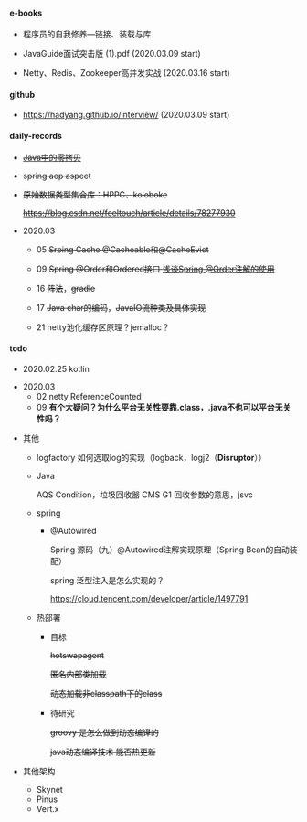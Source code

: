 #### e-books

* 程序员的自我修养—链接、装载与库

* JavaGuide面试突击版 (1).pdf (2020.03.09 start)

* Netty、Redis、Zookeeper高并发实战 (2020.03.16 start)



#### github

* https://hadyang.github.io/interview/ (2020.03.09 start)



#### daily-records

- ~~[Java中的零拷贝](https://www.jianshu.com/p/2fd2f03b4cc3)~~

- ~~spring aop aspect~~

- ~~原始数据类型集合库：HPPC、koloboke~~

  ~~https://blog.csdn.net/feeltouch/article/details/78277930~~

- 2020.03

  - 05 ~~Srping Cache @Cacheable和@CacheEvict~~
  - 09 ~~Spring @Order和Ordered接口 [浅谈Spring @Order注解的使用](https://www.cnblogs.com/muxi0407/p/11611098.html)~~
  - 16 ~~阵法~~，~~gradle~~
  - 17 ~~Java char的编码~~，~~JavaIO流种类及具体实现~~
  
  - 21 netty池化缓存区原理？jemalloc？

#### todo

* 2020.02.25 kotlin

- 2020.03
  - 02 netty ReferenceCounted
  - 09 **有个大疑问？为什么平台无关性要靠.class，.java不也可以平台无关性吗？**

* 其他

  * logfactory 如何选取log的实现（logback，logj2（**Disruptor**））

  * Java

    AQS Condition，垃圾回收器 CMS G1 回收参数的意思，jsvc

  * spring

    - @Autowired

      Spring 源码（九）@Autowired注解实现原理（Spring Bean的自动装配）

      spring 泛型注入是怎么实现的？

      https://cloud.tencent.com/developer/article/1497791

  * 热部署

    * 目标

      ~~hotswapagent~~

      ~~匿名内部类加载~~

      ~~动态加载非classpath下的class~~

    * 待研究

      ~~groovy 是怎么做到动态编译的~~

      ~~java动态编译技术 能否热更新~~

* 其他架构
  * Skynet
  * Pinus
  * Vert.x